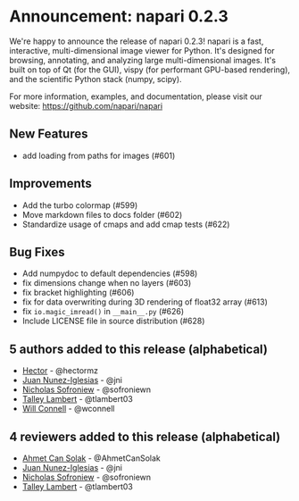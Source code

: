 # Announcement: napari 0.2.3

We're happy to announce the release of napari 0.2.3! napari is a fast, interactive, multi-dimensional image viewer for Python. It's designed for browsing, annotating, and analyzing large multi-dimensional images. It's built on top of Qt (for the GUI), vispy (for performant GPU-based rendering), and the scientific Python stack (numpy, scipy).

For more information, examples, and documentation, please visit our website: https://github.com/napari/napari

## New Features
- add loading from paths for images (#601)

## Improvements
- Add the turbo colormap (#599)
- Move markdown files to docs folder (#602)
- Standardize usage of cmaps and add cmap tests (#622)

## Bug Fixes
- Add numpydoc to default dependencies (#598)
- fix dimensions change when no layers (#603)
- fix bracket highlighting (#606)
- fix for data overwriting during 3D rendering of float32 array (#613)
- fix `io.magic_imread()` in `__main__.py` (#626)
- Include LICENSE file in source distribution (#628)

## 5 authors added to this release (alphabetical)
- [Hector](https://github.com/napari/napari/commits?author=hectormz) - @hectormz
- [Juan Nunez-Iglesias](https://github.com/napari/napari/commits?author=jni) - @jni
- [Nicholas Sofroniew](https://github.com/napari/napari/commits?author=sofroniewn) - @sofroniewn
- [Talley Lambert](https://github.com/napari/napari/commits?author=tlambert03) - @tlambert03
- [Will Connell](https://github.com/napari/napari/commits?author=wconnell) - @wconnell

## 4 reviewers added to this release (alphabetical)
- [Ahmet Can Solak](https://github.com/napari/napari/commits?author=AhmetCanSolak) - @AhmetCanSolak
- [Juan Nunez-Iglesias](https://github.com/napari/napari/commits?author=jni) - @jni
- [Nicholas Sofroniew](https://github.com/napari/napari/commits?author=sofroniewn) - @sofroniewn
- [Talley Lambert](https://github.com/napari/napari/commits?author=tlambert03) - @tlambert03
